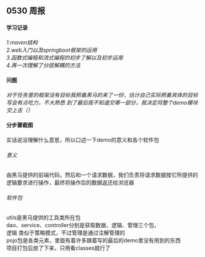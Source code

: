 ## 0530 周报
#### 学习记录
*1.maven结构*  
*2.web入门以及springboot框架的运用*  
*3.函数式编程和流式编程的初步了解以及初步运用*  
*4.再一次理解了分层解耦的方法*
#### 问题
*对于任务里的框架没有目标我照着黑马的来了一份，估计自己实际照着具体的目标写会有点吃力，不大熟悉*
*到了最后我不知道交哪一部分，我决定将整个demo模块交上去（）*
#### 分步骤截图
实话说没理解什么意思，所以口述一下demo的意义和各个软件包
###### 意义
由黑马提供的前端代码，然后和一个请求数据，我们负责将请求数据按它所提供的逻辑要求进行操作，最终将操作后的数据返还给浏览器


###### 软件包
utils是黑马提供的工具类所在包<br>
dao、service、controller分别是获取数据、逻辑、管理三个包，<br>
逻辑 类似于策略模式，不过管理是通过注解管理的<br>
pojo包是各类元素，里面有着许多跟着写的最后的demo里没有用到的东西<br>
项目打包后放了下来，只用看classes就行了
